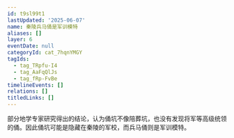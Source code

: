 ```yaml
---
id: t9sl99t1
lastUpdated: '2025-06-07'
name: 秦陵兵马俑是军训模特
aliases: []
layer: 6
eventDate: null
categoryId: cat_7hqnYMGY
tagIds:
  - tag_TRpfu-I4
  - tag_AaFqQlJs
  - tag_fRp-FvBe
timelineEvents: []
relations: []
titledLinks: []
---
```

部分地学专家研究得出的结论，认为俑坑不像陪葬坑，也没有发现将军等高级统领的俑。因此俑坑可能是隐藏在秦陵的军校，而兵马俑则是军训模特。
